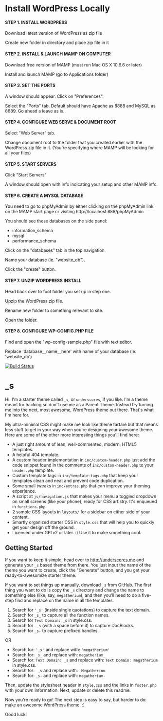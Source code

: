 # Install WordPress Locally
#### STEP 1. INSTALL WORDPRESS

Download latest version of WordPress as zip file

Create new folder in directory and place zip file in it


#### STEP 2. INSTALL & LAUNCH MAMP ON COMPUTER

Download free version of MAMP (must run Mac OS X 10.6.6 or later)

Install and launch MAMP (go to Applications folder)

#### STEP 3. SET THE PORTS

A window should appear. Click on "Preferences".

Select the "Ports" tab. Default should have Apache as 8888 and MySQL as 8889. Go ahead a leave as is.

#### STEP 4. CONFIGURE WEB SERVE & DOCUMENT ROOT

Select "Web Server" tab.

Change document root to the folder that you created earlier with the WordPress zip file in it. (You're specifying where MAMP will be looking for all your files)

#### STEP 5. START SERVERS

Click "Start Servers"

A window should open with info indicating your setup and other MAMP info.

#### STEP 6. CREATE A MYSQL DATABASE

You need to go to phpMyAdmin by either clicking on the phpMyAdmin link on the MAMP start page or visiting http://localhost:888/phpMyAdmin

You should see these databases on the side panel:

* information_schema
* mysql
* performance_schema

Click on the "databases" tab in the top navigation.

Name your database (ie. "website_db").

Click the "create" button.

#### STEP 7. UNZIP WORDPRESS INSTALL

Head back over to foot folder you set up in step one.

Upzip the WordPress zip file.

Rename new folder to something relevant to site.

Open the folder.

#### STEP 8. CONFIGURE WP-CONFIG.PHP FILE

Find and open the "wp-config-sample.php" file with text editor.

Replace 'database__name__here' with name of your database (ie. 'website_db')


[![Build Status](https://travis-ci.org/Automattic/_s.svg?branch=master)](https://travis-ci.org/Automattic/_s)

_s
===

Hi. I'm a starter theme called `_s`, or `underscores`, if you like. I'm a theme meant for hacking so don't use me as a Parent Theme. Instead try turning me into the next, most awesome, WordPress theme out there. That's what I'm here for.

My ultra-minimal CSS might make me look like theme tartare but that means less stuff to get in your way when you're designing your awesome theme. Here are some of the other more interesting things you'll find here:

* A just right amount of lean, well-commented, modern, HTML5 templates.
* A helpful 404 template.
* A custom header implementation in `inc/custom-header.php` just add the code snippet found in the comments of `inc/custom-header.php` to your `header.php` template.
* Custom template tags in `inc/template-tags.php` that keep your templates clean and neat and prevent code duplication.
* Some small tweaks in `inc/extras.php` that can improve your theming experience.
* A script at `js/navigation.js` that makes your menu a toggled dropdown on small screens (like your phone), ready for CSS artistry. It's enqueued in `functions.php`.
* 2 sample CSS layouts in `layouts/` for a sidebar on either side of your content.
* Smartly organized starter CSS in `style.css` that will help you to quickly get your design off the ground.
* Licensed under GPLv2 or later. :) Use it to make something cool.

Getting Started
---------------

If you want to keep it simple, head over to http://underscores.me and generate your `_s` based theme from there. You just input the name of the theme you want to create, click the "Generate" button, and you get your ready-to-awesomize starter theme.

If you want to set things up manually, download `_s` from GitHub. The first thing you want to do is copy the `_s` directory and change the name to something else (like, say, `megatherium`), and then you'll need to do a five-step find and replace on the name in all the templates.

1. Search for `'_s'` (inside single quotations) to capture the text domain.
2. Search for `_s_` to capture all the function names.
3. Search for `Text Domain: _s` in style.css.
4. Search for <code>&nbsp;_s</code> (with a space before it) to capture DocBlocks.
5. Search for `_s-` to capture prefixed handles.

OR

* Search for: `'_s'` and replace with: `'megatherium'`
* Search for: `_s_` and replace with: `megatherium_`
* Search for: `Text Domain: _s` and replace with: `Text Domain: megatherium` in style.css.
* Search for: <code>&nbsp;_s</code> and replace with: <code>&nbsp;Megatherium</code>
* Search for: `_s-` and replace with: `megatherium-`

Then, update the stylesheet header in `style.css` and the links in `footer.php` with your own information. Next, update or delete this readme.

Now you're ready to go! The next step is easy to say, but harder to do: make an awesome WordPress theme. :)

Good luck!
